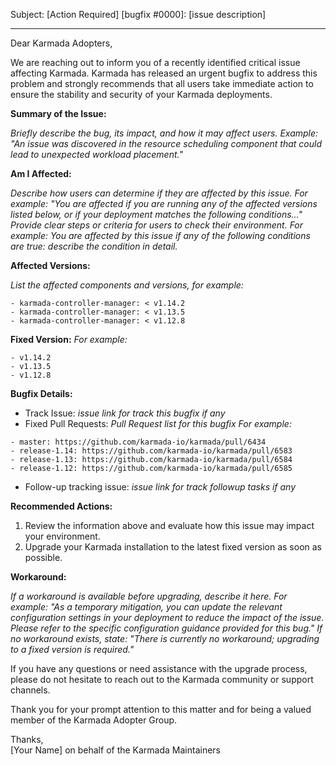 <!--
This template is used by the Karmada community to notify adopters when a critical issue or bug has been identified that 
may impact the stability, security, or functionality of Karmada deployments. It provides a standardized format for 
communicating the nature of the issue, affected versions, remediation steps, and relevant tracking information to ensure
users can take prompt and informed action.
-->

Subject: [Action Required] [bugfix #0000]: [issue description]

---

Dear Karmada Adopters,

We are reaching out to inform you of a recently identified critical issue affecting Karmada. Karmada has released an 
urgent bugfix to address this problem and strongly recommends that all users take immediate action to ensure the 
stability and security of your Karmada deployments.

**Summary of the Issue:**

_Briefly describe the bug, its impact, and how it may affect users. Example: "An issue was discovered in the resource 
scheduling component that could lead to unexpected workload placement."_

**Am I Affected:**

_Describe how users can determine if they are affected by this issue. For example: "You are affected if you are running
any of the affected versions listed below, or if your deployment matches the following conditions..." Provide clear 
steps or criteria for users to check their environment. For example: You are affected by this issue if any of the 
following conditions are true: describe the condition in detail._

**Affected Versions:**

_List the affected components and versions, for example:_
```
- karmada-controller-manager: < v1.14.2
- karmada-controller-manager: < v1.13.5
- karmada-controller-manager: < v1.12.8
```

**Fixed Version:**
_For example:_
```
- v1.14.2
- v1.13.5
- v1.12.8
```

**Bugfix Details:**

- Track Issue: _issue link for track this bugfix if any_
- Fixed Pull Requests: _Pull Request list for this bugfix_
_For example:_
```
- master: https://github.com/karmada-io/karmada/pull/6434
- release-1.14: https://github.com/karmada-io/karmada/pull/6583
- release-1.13: https://github.com/karmada-io/karmada/pull/6584
- release-1.12: https://github.com/karmada-io/karmada/pull/6585
```
- Follow-up tracking issue: _issue link for track followup tasks if any_

**Recommended Actions:**

1. Review the information above and evaluate how this issue may impact your environment.
2. Upgrade your Karmada installation to the latest fixed version as soon as possible.

**Workaround:**

_If a workaround is available before upgrading, describe it here. For example: "As a temporary mitigation, you can 
update the relevant configuration settings in your deployment to reduce the impact of the issue. Please refer to the 
specific configuration guidance provided for this bug." If no workaround exists, state: "There is currently no 
workaround; upgrading to a fixed version is required."_

If you have any questions or need assistance with the upgrade process, please do not hesitate to reach out to the 
Karmada community or support channels.

Thank you for your prompt attention to this matter and for being a valued member of the Karmada Adopter Group.

Thanks,  
[Your Name] on behalf of the Karmada Maintainers
